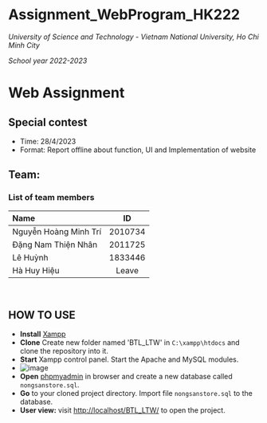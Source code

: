# Assignment_WebProgram_HK222
 
*University of Science and Technology - Vietnam National University, Ho Chi Minh City*

*School year 2022-2023*
# Web Assignment

## Special contest
<ul>
  <li>Time: 28/4/2023
  <li>Format: Report offline about function, UI and Implementation of website
</ul>

## Team: 
### List of team members
| Name | ID |
| :---- | :----: |
| Nguyễn Hoàng Minh Trí | 2010734 |
| Đặng Nam Thiện Nhân | 2011725 |
| Lê Huỳnh | 1833446 |
| Hà Huy Hiệu  | Leave |

<br> 

## HOW TO USE

- **Install** [Xampp](https://www.apachefriends.org/download.html)
- **Clone** Create new folder named 'BTL_LTW' in `C:\xampp\htdocs` and clone the repository into it.
- **Start** Xampp control panel. Start the Apache and MySQL modules.
- ![image](https://user-images.githubusercontent.com/47769063/137183880-f6cbc47f-58ac-407a-855a-c44cc2a15063.png)
- **Open** [phpmyadmin](http://localhost:8080/phpmyadmin/server_databases.php) in browser and create a new database called `nongsanstore.sql`.
- **Go** to your cloned project directory. Import file `nongsanstore.sql` to the database.
- **User view:** visit [http://localhost/BTL_LTW/](http://localhost/BTL_LTW/) to open the project.
